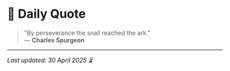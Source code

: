 # 📜 Daily Quote

> "By perseverance the snail reached the ark."  
> — **Charles Spurgeon**

---

_Last updated: 30 April 2025 ⏳_
